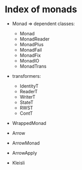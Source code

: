 # Index of monads

- Monad => dependent classes:
  - Monad
  - MonadReader
  - MonadPlus
  - MonadFail
  - MonadFix
  - MonadIO
  - MonadTrans
- transformers:
  - IdentityT
  - ReaderT
  - WriterT
  - StateT
  - RWST
  - ContT

- WrappedMonad
- Arrow
- ArrowMonad
- ArrowApply
- Kleisli
